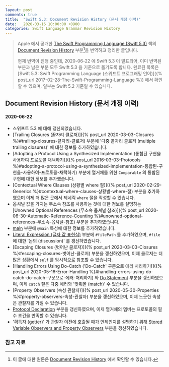 ```yaml
---
layout: post
comments: true
title:  "Swift 5.3: Document Revision History (문서 개정 이력)"
date:   2020-03-16 10:00:00 +0900
categories: Swift Language Grammar Revision History
---
```


> Apple 에서 공개한 [The Swift Programming Language (Swift 5.3)](https://docs.swift.org/swift-book/) 책의 [Document Revision History](https://docs.swift.org/swift-book/RevisionHistory/RevisionHistory.html) 부분[^Revision-History]을 번역하고 정리한 글입니다.
>
> 현재 번역이 진행 중인데, 2020-06-22 에 Swift 5.3 이 발표되어, 이미 번역된 부분과 남은 부분 모두 Swift 5.3 을 기준으로 옮기도록 합니다. 완료된 목록은 [Swift 5.3: Swift Programming Language (스위프트 프로그래밍 언어)]({% post_url 2017-02-28-The-Swift-Programming-Language %}) 에서 확인할 수 있으며, 일부는 Swift 5.2 기준일 수 있습니다.

## Document Revision History (문서 개정 이력)

#### 2020-06-22

* 스위프트 5.3 에 대해 갱신되었습니다.
* [Trailing Closures (끝자리 클로저)]({% post_url 2020-03-03-Closures %}#trailing-closures-끝자리-클로저) 부분에 '다중 끝자리 클로저 (multiple trailing closures)' 에 대한 정보를 추가하였습니다.
* [Adopting a Protocol Using a Synthesized Implementation (통합된 구현을 사용하여 프로토콜 채택하기)]({% post_url 2016-03-03-Protocols %}#adopting-a-protocol-using-a-synthesized-implementation-통합된-구현을-사용하여-프로토콜-채택하기) 부분에 열거체를 위한 `Comparable` 의 통합된 구현에 대한 정보를 추가했습니다.
* [Contextual Where Clauses (상황별 where 절)]({% post_url 2020-02-29-Generics %}#contextual-where-clauses-상황별-where-절) 부분을 추가하였으며 이제 더 많은 곳에서 제네릭 `where` 절을 작성할 수 있습니다.
* 옵셔널 값을 가지는 무소속 참조를 사용하는 것에 대한 정보를 설명하는 [Unowned Optional References (무소속 옵셔널 참조)]({% post_url 2020-06-30-Automatic-Reference-Counting %}#unowned-optional-references-무소속-옵셔널-참조) 부분을 추가하였습니다.
* [main](https://docs.swift.org/swift-book/ReferenceManual/Attributes.html#ID626) 부분에 `@main` 특성에 대한 정보를 추가하였습니다.
* [Literal Expression (글자 값 표현식)](https://docs.swift.org/swift-book/ReferenceManual/Expressions.html#ID390) 부분에 `#filePath` 를 추가하였으며, `#file` 에 대한 '논의 (discussion)' 를 갱신하였습니다.
* [Escaping Closures (벗어난 클로저)]({% post_url 2020-03-03-Closures %}#escaping-closures-벗어난-클로저) 부분을 갱신하였으며, 이제 클로저는 더 많은 상황에서 `self` 를 암시적으로 참조할 수 있습니다.
* [Handling Errors Using Do-Catch ('Do-Catch' 구문으로 에러 처리하기)]({% post_url 2020-05-16-Error-Handling %}#handling-errors-using-do-catch-do-catch-구문으로-에러-처리하기) 와 [Do Statement](https://docs.swift.org/swift-book/ReferenceManual/Statements.html#ID533) 부분을 갱신하였으며, 이제 `catch` 절은 다중 에러와 '맞춰볼 (match)' 수 있습니다.
* [Property Observers (속성 관찰자)]({% post_url 2020-05-30-Properties %}#property-observers-속성-관찰자) 부분을 갱신하였으며, 이제 느긋한 속성은 관찰자를 가질 수 있습니다.
* [Protocol Declaration](https://docs.swift.org/swift-book/ReferenceManual/Declarations.html#ID369) 부분을 갱신하였으며, 이제 열거체의 멤버는 프로토콜의 필수 조건을 만족할 수 있습니다.
* '획득자 (getter)' 가 관찰자 이전에 호출될 때가 언제인지를 설명하기 위해 [Stored Variable Observers and Property Observers](https://docs.swift.org/swift-book/ReferenceManual/Declarations.html#ID359) 부분을 갱신하였습니다.

### 참고 자료

[^Revision-History]: 이 글에 대한 원문은 [Document Revision History](https://docs.swift.org/swift-book/RevisionHistory/RevisionHistory.html) 에서 확인할 수 있습니다.
